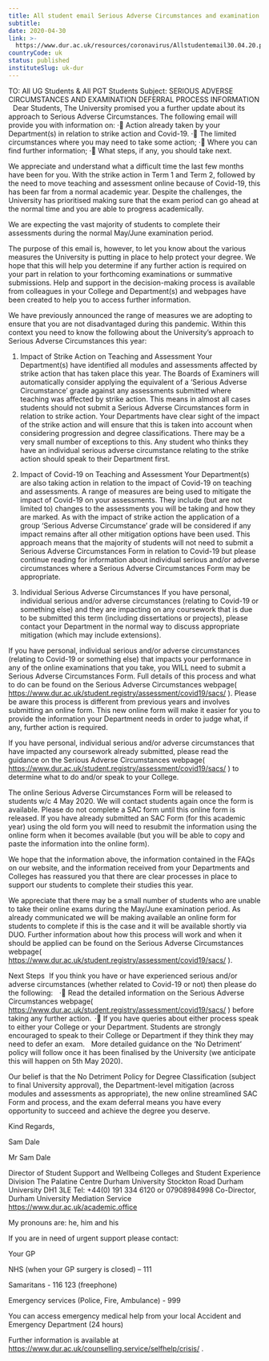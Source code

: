 ```yaml
---
title: All student email Serious Adverse Circumstances and examination deferral process - 30 April 2020
subtitle: 
date: 2020-04-30
link: >-
  https://www.dur.ac.uk/resources/coronavirus/Allstudentemail30.04.20.pdf
countryCode: uk
status: published
instituteSlug: uk-dur
---
```

TO: All UG Students & All PGT Students
Subject: SERIOUS ADVERSE CIRCUMSTANCES AND EXAMINATION DEFERRAL PROCESS INFORMATION
  
Dear Students,
The University promised you a further update about its approach to Serious Adverse Circumstances. The following email will provide you with information on: 
· Action already taken by your Department(s) in relation to strike action and Covid-19.
· The limited circumstances where you may need to take some action;
· Where you can find further information;
· What steps, if any, you should take next. 

We appreciate and understand what a difficult time the last few months have been for you. With the strike action in Term 1 and Term 2, followed by the need to move teaching and assessment online because of Covid-19, this has been far from a normal academic year. Despite the challenges, the University has prioritised making sure that the exam period can go ahead at the normal time and you are able to progress academically.

We are expecting the vast majority of students to complete their assessments during the normal May/June examination period.

The purpose of this email is, however, to let you know about the various measures the University is putting in place to help protect your degree. We hope that this will help you determine if any further action is required on your part in relation to your forthcoming examinations or summative submissions. Help and support in the decision-making process is available from colleagues in your College and Department(s) and webpages have been created to help you to access further information.

We have previously announced the range of measures we are adopting to ensure that you are not disadvantaged during this pandemic. Within this context you need to know the following about the University’s approach to Serious Adverse Circumstances this year:
  
1. Impact of Strike Action on Teaching and Assessment
Your Department(s) have identified all modules and assessments affected by strike action that has taken place this year. The Boards of Examiners will automatically consider applying the equivalent of a ‘Serious Adverse Circumstance’ grade against any assessments submitted where teaching was affected by strike action. This means in almost all cases students should not submit a Serious Adverse Circumstances form in relation to strike action. Your Departments have clear sight of the impact of the strike action and will ensure that this is taken into account when considering progression and degree classifications. There may be a very small number of exceptions to this. Any student who thinks they have an individual serious adverse circumstance relating to the strike action should speak to their Department first.

2. Impact of Covid-19 on Teaching and Assessment
Your Department(s) are also taking action in relation to the impact of Covid-19 on teaching and assessments. A range of measures are being used to mitigate the impact of Covid-19 on your assessments. They include (but are not limited to) changes to the assessments you will be taking and how they are marked. As with the impact of strike action the application of a group ‘Serious Adverse Circumstance’ grade will be considered if any impact remains after all other mitigation options have been used. This approach means that the majority of students will not need to submit a Serious Adverse Circumstances Form in relation to Covid-19 but please continue reading for information about individual serious and/or adverse circumstances where a Serious Adverse Circumstances Form may be appropriate.

3. Individual Serious Adverse Circumstances
If you have personal, individual serious and/or adverse circumstances (relating to Covid-19 or something else) and they are impacting on any coursework that is due to be submitted this term (including dissertations or projects), please contact your Department in the normal way to discuss appropriate mitigation (which may include extensions). 

If you have personal, individual serious and/or adverse circumstances (relating to Covid-19 or something else) that impacts your performance in any of the online examinations that you take, you WILL need to submit a Serious Adverse Circumstances Form. Full details of this process and what to do can be found on the Serious Adverse Circumstances webpage( https://www.dur.ac.uk/student.registry/assessment/covid19/sacs/ ). Please be aware this process is different from previous years and involves submitting an online form. This new online form will make it easier for you to provide the information your Department needs in order to judge what, if any, further action is required.

If you have personal, individual serious and/or adverse circumstances that have impacted any coursework already submitted, please read the guidance on the Serious Adverse Circumstances webpage( https://www.dur.ac.uk/student.registry/assessment/covid19/sacs/ ) to determine what to do and/or speak to your College.

The online Serious Adverse Circumstances Form will be released to students w/c 4 May 2020. We will contact students again once the form is available. Please do not complete a SAC form until this online form is released. If you have already submitted an SAC Form (for this academic year) using the old form you will need to resubmit the information using the online form when it becomes available (but you will be able to copy and paste the information into the online form).

We hope that the information above, the information contained in the FAQs on our website, and the information received from your Departments and Colleges has reassured you that there are clear processes in place to support our students to complete their studies this year.

We appreciate that there may be a small number of students who are unable to take their online exams during the May/June examination period. As already communicated we will be making available an online form for students to complete if this is the case and it will be available shortly via DUO. Further information about how this process will work and when it should be applied can be found on the Serious Adverse Circumstances webpage( https://www.dur.ac.uk/student.registry/assessment/covid19/sacs/ ).

Next Steps  
If you think you have or have experienced serious and/or adverse circumstances (whether related to Covid-19 or not) then please do the following:
  
· Read the detailed information on the Serious Adverse Circumstances webpage( https://www.dur.ac.uk/student.registry/assessment/covid19/sacs/ ) before taking any further action. 
· If you have queries about either process speak to either your College or your Department. Students are strongly encouraged to speak to their College or Department if they think they may need to defer an exam. 
  
More detailed guidance on the ‘No Detriment’ policy will follow once it has been finalised by the University (we anticipate this will happen on 5th May 2020).

Our belief is that the No Detriment Policy for Degree Classification (subject to final University approval), the Department-level mitigation (across modules and assessments as appropriate), the new online streamlined SAC Form and process, and the exam deferral means you have every opportunity to succeed and achieve the degree you deserve.

Kind Regards,

Sam Dale

Mr Sam Dale

Director of Student Support and Wellbeing
Colleges and Student Experience Division
The Palatine Centre
Durham University
Stockton Road
Durham University DH1 3LE
Tel: +44(0) 191 334 6120 or 07908984998
Co-Director, Durham University Mediation Service
https://www.dur.ac.uk/academic.office

My pronouns are: he, him and his

If you are in need of urgent support please contact:

Your GP

NHS (when your GP surgery is closed) – 111

Samaritans - 116 123 (freephone)

Emergency services (Police, Fire, Ambulance) - 999

You can access emergency medical help from your local Accident and Emergency Department (24 hours)

Further information is available at  https://www.dur.ac.uk/counselling.service/selfhelp/crisis/ .